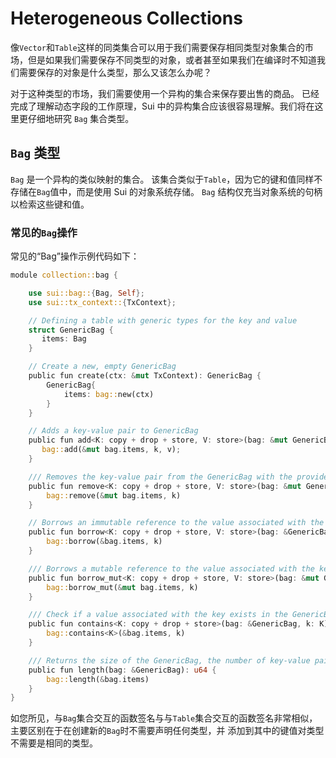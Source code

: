 # Heterogeneous Collections

像`Vector`和`Table`这样的同类集合可以用于我们需要保存相同类型对象集合的市场，但是如果我们需要保存不同类型的对象，或者甚至如果我们在编译时不知道我们需要保存的对象是什么类型，那么又该怎么办呢？

对于这种类型的市场，我们需要使用一个异构的集合来保存要出售的商品。 已经完成了理解动态字段的工作原理，Sui 中的异构集合应该很容易理解。我们将在这里更仔细地研究 `Bag` 集合类型。

## `Bag` 类型

`Bag` 是一个异构的类似映射的集合。 该集合类似于`Table`，因为它的键和值同样不存储在`Bag`值中，而是使用 Sui 的对象系统存储。 `Bag` 结构仅充当对象系统的句柄以检索这些键和值。

### 常见的`Bag`操作

常见的“Bag”操作示例代码如下：

```rust
module collection::bag {

    use sui::bag::{Bag, Self};
    use sui::tx_context::{TxContext};

    // Defining a table with generic types for the key and value 
    struct GenericBag {
       items: Bag
    }

    // Create a new, empty GenericBag
    public fun create(ctx: &mut TxContext): GenericBag {
        GenericBag{
            items: bag::new(ctx)
        }
    }

    // Adds a key-value pair to GenericBag
    public fun add<K: copy + drop + store, V: store>(bag: &mut GenericBag, k: K, v: V) {
       bag::add(&mut bag.items, k, v);
    }

    /// Removes the key-value pair from the GenericBag with the provided key and returns the value.   
    public fun remove<K: copy + drop + store, V: store>(bag: &mut GenericBag, k: K): V {
        bag::remove(&mut bag.items, k)
    }

    // Borrows an immutable reference to the value associated with the key in GenericBag
    public fun borrow<K: copy + drop + store, V: store>(bag: &GenericBag, k: K): &V {
        bag::borrow(&bag.items, k)
    }

    /// Borrows a mutable reference to the value associated with the key in GenericBag
    public fun borrow_mut<K: copy + drop + store, V: store>(bag: &mut GenericBag, k: K): &mut V {
        bag::borrow_mut(&mut bag.items, k)
    }

    /// Check if a value associated with the key exists in the GenericBag
    public fun contains<K: copy + drop + store>(bag: &GenericBag, k: K): bool {
        bag::contains<K>(&bag.items, k)
    }

    /// Returns the size of the GenericBag, the number of key-value pairs
    public fun length(bag: &GenericBag): u64 {
        bag::length(&bag.items)
    }
}
```

如您所见，与`Bag`集合交互的函数签名与与`Table`集合交互的函数签名非常相似，主要区别在于在创建新的`Bag`时不需要声明任何类型，并 添加到其中的键值对类型不需要是相同的类型。